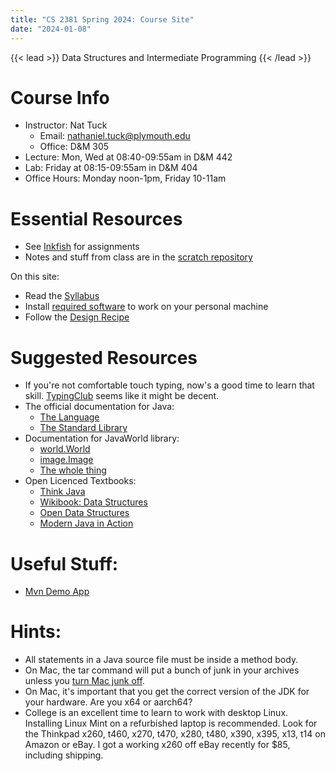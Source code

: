 ```yaml
---
title: "CS 2381 Spring 2024: Course Site"
date: "2024-01-08"
---
```


{{< lead >}}
Data Structures and Intermediate Programming
{{< /lead >}}

# Course Info

 - Instructor: Nat Tuck 
   - Email: <nathaniel.tuck@plymouth.edu>
   - Office: D&M 305
 - Lecture: Mon, Wed at 08:40-09:55am in D&M 442
 - Lab: Friday at 08:15-09:55am in D&M 404
 - Office Hours: Monday noon-1pm, Friday 10-11am


# Essential Resources

 - See [Inkfish](https://inkfish.homework.quest) for assignments
 - Notes and stuff from class are in the [scratch repository](
   https://github.com/NatTuck/scratch-2024-01)

On this site:

 - Read the [Syllabus](./syllabus)
 - Install [required software](./required-software) to work on your personal machine
 - Follow the [Design Recipe](./design-recipe.md)
 

# Suggested Resources

 - If you're not comfortable touch typing, now's a good time to learn that skill.
   [TypingClub](https://www.typingclub.com/) seems like it might be decent.
 - The official documentation for Java: 
   - [The Language](https://docs.oracle.com/javase/specs/jls/se17/html/index.html)
   - [The Standard Library](
     https://docs.oracle.com/en/java/javase/17/docs/api/java.base/module-summary.html)
 - Documentation for JavaWorld library:
   - [world.World](http://bryanchadwick.com/javaworld/doc/world/World.html)
   - [image.Image](http://bryanchadwick.com/javaworld/doc/image/Image.html)
   - [The whole thing](http://bryanchadwick.com/javaworld/doc/)
 - Open Licenced Textbooks:
   - [Think Java](https://greenteapress.com/wp/think-java-2e/)
   - [Wikibook: Data Structures](https://en.wikibooks.org/wiki/Data_Structures)
   - [Open Data Structures](https://opendatastructures.org/ods-python/)
   - [Modern Java in Action](https://www.manning.com/books/modern-java-in-action)


# Useful Stuff:

 - [Mvn Demo App](https://homework.quest/classes/2023-09/cs2381/mvn-demo/)


# Hints:

 - All statements in a Java source file must be inside a method body.
 - On Mac, the tar command will put a bunch of junk in your archives unless
   you [turn Mac junk off](
   https://unix.stackexchange.com/questions/9665/create-tar-archive-of-a-directory-except-for-hidden-files).
 - On Mac, it's important that you get the correct version of the JDK for your
   hardware. Are you x64 or aarch64?
 - College is an excellent time to learn to work with desktop Linux.
   Installing Linux Mint on a refurbished laptop is recommended. Look
   for the Thinkpad x260, t460, x270, t470, x280, t480, x390, x395,
   x13, t14 on Amazon or eBay. I got a working x260 off eBay recently
   for $85, including shipping.
